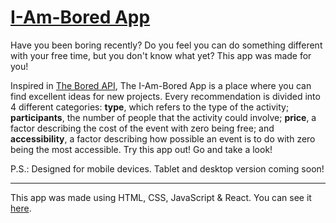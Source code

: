# [I-Am-Bored App](https://i-am-bored-app.web.app/)
Have you been boring recently? Do you feel you can do something different with your free time, but you don't know what yet? This app was made for you!

Inspired in [The Bored API](https://www.boredapi.com/), The I-Am-Bored App is a place where you can find excellent ideas for new projects. Every recommendation is divided into 4 different categories: **type**, which refers to the type of the activity; **participants**, the number of people that the activity could involve; **price**, a factor describing the cost of the event with zero being free; and **accessibility**, a factor describing how possible an event is to do with zero being the most accessible. Try this app out! Go and take a look!

P.S.: Designed for mobile devices. Tablet and desktop version coming soon!

___

This app was made using HTML, CSS, JavaScript & React.
You can see it [here](https://i-am-bored-app.web.app/).
